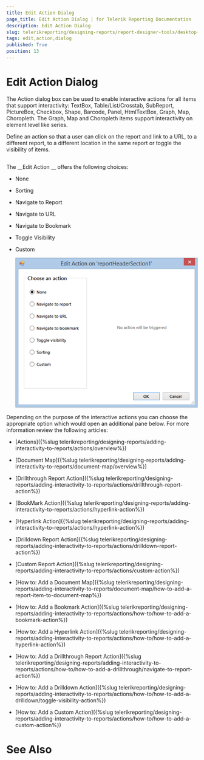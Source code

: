 ```yaml
---
title: Edit Action Dialog
page_title: Edit Action Dialog | for Telerik Reporting Documentation
description: Edit Action Dialog
slug: telerikreporting/designing-reports/report-designer-tools/desktop-designers/tools/edit-action-dialog
tags: edit,action,dialog
published: True
position: 13
---
```


# Edit Action Dialog



The Action dialog box can be used to enable interactive actions for all items that support interactivity:
        TextBox, Table/List/Crosstab, SubReport, PictureBox, Checkbox, Shape, Barcode, Panel, HtmlTextBox, Graph, Map, Choropleth.
        The Graph, Map and Choropleth items support interactivity on element level like series.
      


Define an action so that a user can click on the report and link to a URL, to a different report, to a different
        location in the same report or toggle the visibility of items.
      


## 

The 
__Edit Action
__ offers the following choices:
        


* None
            


* Sorting
            


* Navigate to Report
            


* Navigate to URL
            


* Navigate to Bookmark
            


* Toggle Visibility
            


* Custom
            
  
  ![Edit Action Dialog](images/UI/EditActionDialog.png)

Depending on the purpose of the interactive actions you can choose the appropriate option which would open an additional pane below.
          For more information review the following articles:
        


* [Actions]({%slug telerikreporting/designing-reports/adding-interactivity-to-reports/actions/overview%})


* [Document Map]({%slug telerikreporting/designing-reports/adding-interactivity-to-reports/document-map/overview%})


* [Drillthrough Report Action]({%slug telerikreporting/designing-reports/adding-interactivity-to-reports/actions/drillthrough-report-action%})


* [BookMark Action]({%slug telerikreporting/designing-reports/adding-interactivity-to-reports/actions/hyperlink-action%})


* [Hyperlink Action]({%slug telerikreporting/designing-reports/adding-interactivity-to-reports/actions/hyperlink-action%})


* [Drilldown Report Action]({%slug telerikreporting/designing-reports/adding-interactivity-to-reports/actions/drilldown-report-action%})


* [Custom Report Action]({%slug telerikreporting/designing-reports/adding-interactivity-to-reports/actions/custom-action%})


* [How to: Add a Document Map]({%slug telerikreporting/designing-reports/adding-interactivity-to-reports/document-map/how-to-add-a-report-item-to-document-map%})


* [How to: Add a Bookmark Action]({%slug telerikreporting/designing-reports/adding-interactivity-to-reports/actions/how-to/how-to-add-a-bookmark-action%})


* [How to: Add a Hyperlink Action]({%slug telerikreporting/designing-reports/adding-interactivity-to-reports/actions/how-to/how-to-add-a-hyperlink-action%})


* [How to: Add a Drillthrough Report Action]({%slug telerikreporting/designing-reports/adding-interactivity-to-reports/actions/how-to/how-to-add-a-drillthrough/navigate-to-report-action%})


* [How to: Add a Drilldown Action]({%slug telerikreporting/designing-reports/adding-interactivity-to-reports/actions/how-to/how-to-add-a-drilldown/toggle-visibility-action%})


* [How to: Add a Custom Action]({%slug telerikreporting/designing-reports/adding-interactivity-to-reports/actions/how-to/how-to-add-a-custom-action%})


# See Also

